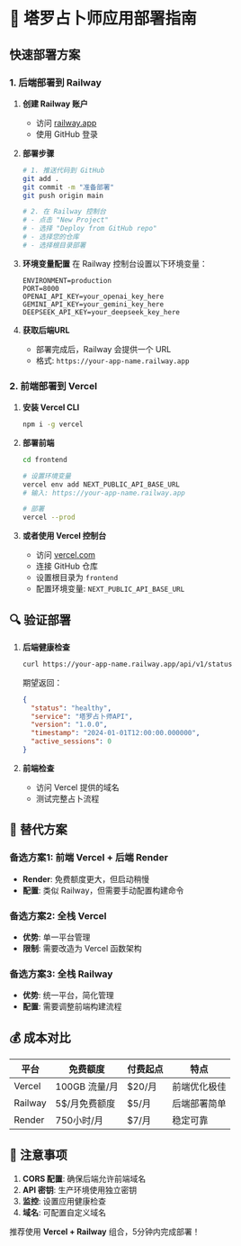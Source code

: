 # 🚀 塔罗占卜师应用部署指南

## 快速部署方案

### 1. 后端部署到 Railway

1. **创建 Railway 账户**
   - 访问 [railway.app](https://railway.app)
   - 使用 GitHub 登录

2. **部署步骤**
   ```bash
   # 1. 推送代码到 GitHub
   git add .
   git commit -m "准备部署"
   git push origin main
   
   # 2. 在 Railway 控制台
   # - 点击 "New Project"
   # - 选择 "Deploy from GitHub repo"
   # - 选择您的仓库
   # - 选择根目录部署
   ```

3. **环境变量配置**
   在 Railway 控制台设置以下环境变量：
   ```
   ENVIRONMENT=production
   PORT=8000
   OPENAI_API_KEY=your_openai_key_here
   GEMINI_API_KEY=your_gemini_key_here
   DEEPSEEK_API_KEY=your_deepseek_key_here
   ```

4. **获取后端URL**
   - 部署完成后，Railway 会提供一个 URL
   - 格式: `https://your-app-name.railway.app`

### 2. 前端部署到 Vercel

1. **安装 Vercel CLI**
   ```bash
   npm i -g vercel
   ```

2. **部署前端**
   ```bash
   cd frontend
   
   # 设置环境变量
   vercel env add NEXT_PUBLIC_API_BASE_URL
   # 输入: https://your-app-name.railway.app
   
   # 部署
   vercel --prod
   ```

3. **或者使用 Vercel 控制台**
   - 访问 [vercel.com](https://vercel.com)
   - 连接 GitHub 仓库
   - 设置根目录为 `frontend`
   - 配置环境变量: `NEXT_PUBLIC_API_BASE_URL`

## 🔍 验证部署

1. **后端健康检查**
   ```bash
   curl https://your-app-name.railway.app/api/v1/status
   ```
   期望返回：
   ```json
   {
     "status": "healthy",
     "service": "塔罗占卜师API",
     "version": "1.0.0",
     "timestamp": "2024-01-01T12:00:00.000000",
     "active_sessions": 0
   }
   ```

2. **前端检查**
   - 访问 Vercel 提供的域名
   - 测试完整占卜流程

## 🎯 替代方案

### 备选方案1: 前端 Vercel + 后端 Render
- **Render**: 免费额度更大，但启动稍慢
- **配置**: 类似 Railway，但需要手动配置构建命令

### 备选方案2: 全栈 Vercel
- **优势**: 单一平台管理
- **限制**: 需要改造为 Vercel 函数架构

### 备选方案3: 全栈 Railway
- **优势**: 统一平台，简化管理
- **配置**: 需要调整前端构建流程

## 💰 成本对比

| 平台 | 免费额度 | 付费起点 | 特点 |
|------|----------|----------|------|
| Vercel | 100GB 流量/月 | $20/月 | 前端优化极佳 |
| Railway | 5$/月免费额度 | $5/月 | 后端部署简单 |
| Render | 750小时/月 | $7/月 | 稳定可靠 |

## 🚨 注意事项

1. **CORS 配置**: 确保后端允许前端域名
2. **API 密钥**: 生产环境使用独立密钥
3. **监控**: 设置应用健康检查
4. **域名**: 可配置自定义域名

推荐使用 **Vercel + Railway** 组合，5分钟内完成部署！
